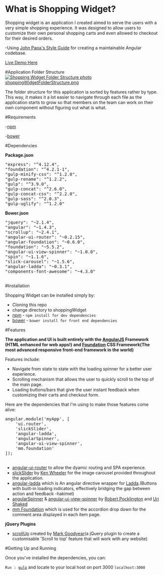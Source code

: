 
# What is Shopping Widget?

Shopping widget is an application I created aimed to serve the users with a very simple shopping experience. It was designed to allow users to customize their own personal shopping carts and even allowed to checkout for their desired orders.

-Using <a href="https://github.com/johnpapa/angular-styleguide">John Papa's Style Guide</a> for creating a maintainable Angular codebase.

<a href="http://kirckpingul.com/shoppingWidget">Live Demo Here</a>

#Application Folder Structure
<a href="http://s84.photobucket.com/user/kdiggz415/media/shoppingWidgetFolderStructure.png.html" target="_blank"><img src="http://i84.photobucket.com/albums/k34/kdiggz415/shoppingWidgetFolderStructure.png" border="0" alt="Shopping Widget Folder Structure photo shoppingWidgetFolderStructure.png"/></a>

The folder structure for this application is sorted by features rather by type. This way, it makes it a lot easier to navigate through each file as the application starts to grow so that members on the team can work on their own component without figuring out what is what.

#Requirements

-<a href="https://www.npmjs.com">npm</a>

-<a href="http://bower.io">bower</a>

#Dependencies

<b>Package.json</b>

<pre>
"express": "^4.12.4",
"foundation": "^4.2.1-1",
"gulp-minify-css": "^1.2.0",
"gulp-rename": "^1.2.2",
"gulp": "^3.9.0",
"gulp-concat": "^2.6.0",
"gulp-concat-css": "^2.2.0",
"gulp-sass": "^2.0.3",
"gulp-uglify": "^1.2.0"
</pre>

<b>Bower.json</b>

<pre>
"jquery": "~2.1.4",
"angular": "~1.4.3",
"scrollup": "~2.4.1",
"angular-ui-router": "~0.2.15",
"angular-foundation": "~0.6.0",
"foundation": "~5.5.2",
"angular-ui-view-spinner": "~1.0.0",
"spin": "~1.1.6",
"slick-carousel": "~1.5.6",
"angular-ladda": "~0.3.1",
"components-font-awesome": "~4.3.0"

</pre>

#Installation

Shopping Widget can be installed simply by:

<ul>
  <li>Cloning this repo</li>
  <li>change directory to shoppingWidget</li>
  <li><a href="https://www.npmjs.com">npm</a> - <code>npm install for dev dependencies</code></li>
  <li><a href="http://bower.io">bower</a> - <code>bower install for front end dependencies</code></li>
</ul>

#Features

<b>The application and UI is built entirely with the <a href="http://angularjs.org">AngularJS</a> Framework (HTML enhanced for web apps!) and <a href="http://http://foundation.zurb.com/">Foundation</a> CSS Framework(The most advanced responsive 
front-end framework in the world)</b>

Features include:
 
<ul> 
<li>Navigate from state to state with the loading spinner for a better user experience.</li>
<li>Scrolling mechanism that allows the user to quickly scroll to the top of the main page.</li>
<li>Loading buttons/bars that give the user instant feedback when customizing their carts and checkout form.</li>
</ul>

Here are the dependencies that I'm using to make those features come alive: 
<pre>
angular.module('myApp', [
	'ui.router', 
	'slickSlider',
	'angular-ladda',
	'angularSpinner', 
	'angular-ui-view-spinner',
	'mm.foundation'
]);

</pre>
<ul>

<li><a href="https://github.com/angular-ui/ui-router">angular-ui-router</a> to allow the dyamic routing and SPA experience.</li>

<li><a href="http://kenwheeler.github.io/slick/">slickSlider</a> by <a href="https://github.com/Ken Wheeler">Ken Wheeler</a> for the image carousel provided throughout the application.</li>

<li><a href="https://github.com/remotty/angular-ladda">angular-ladda</a> which is An angular directive wrapper for <a href="https://github.com/hakimel/Ladda">Ladda</a>.(Buttons with built-in loading indicators, effectively bridging the gap between action and feedback -hakimel)</li>

<li><a href="https://github.com/urish/angular-spinner">angularSpinner</a> & <a href="https://github.com/rpocklin/angular-ui-view-spinner">angular-ui-view-spinner</a> by <a href="https://github.com/rpocklin"> Robert Pocklington</a> and <a href="https://github.com/urish">Uri Shaked</a> </li>

<li><a href="http://pineconellc.github.io/angular-foundation/#/accordion">mm Foundation</a> which is used for the accordion drop down for the comment area displayed in each item page.</li>
</ul>

<b>jQuery Plugins</b>

<ul>
  <li><a href="https://github.com/markgoodyear/scrollup">scrollUp</a> created by <a href="https://github.com/markgoodyear">Mark Goodyear</a>(a jQuery plugin to create a customisable 'Scroll to top' feature that will work with any website)</li>
</ul>

#Getting Up and Running

Once you've installed the dependencies, you can:

<code>Run : <a href="http://www.gulpjs.com">gulp</a></code> and locate to your local host on port 3000 <code>localhost:3000</code>
 

